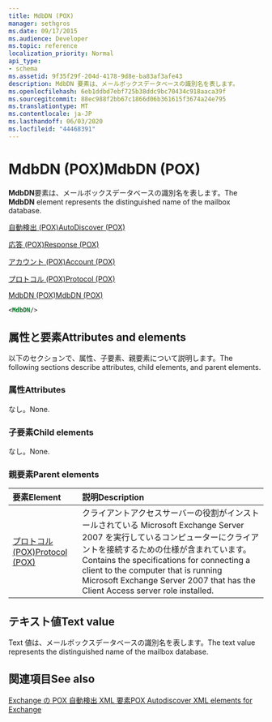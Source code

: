 ```yaml
---
title: MdbDN (POX)
manager: sethgros
ms.date: 09/17/2015
ms.audience: Developer
ms.topic: reference
localization_priority: Normal
api_type:
- schema
ms.assetid: 9f35f29f-204d-4178-9d8e-ba83af3afe43
description: MdbDN 要素は、メールボックスデータベースの識別名を表します。
ms.openlocfilehash: 6eb1ddbd7ebf725b38ddc9bc70434c918aaca39f
ms.sourcegitcommit: 88ec988f2bb67c1866d06b361615f3674a24e795
ms.translationtype: MT
ms.contentlocale: ja-JP
ms.lasthandoff: 06/03/2020
ms.locfileid: "44468391"
---
```

# <a name="mdbdn-pox"></a><span data-ttu-id="d9cda-103">MdbDN (POX)</span><span class="sxs-lookup"><span data-stu-id="d9cda-103">MdbDN (POX)</span></span>

<span data-ttu-id="d9cda-104">**MdbDN**要素は、メールボックスデータベースの識別名を表します。</span><span class="sxs-lookup"><span data-stu-id="d9cda-104">The **MdbDN** element represents the distinguished name of the mailbox database.</span></span> 
  
[<span data-ttu-id="d9cda-105">自動検出 (POX)</span><span class="sxs-lookup"><span data-stu-id="d9cda-105">AutoDiscover (POX)</span></span>](autodiscover-pox.md)
  
[<span data-ttu-id="d9cda-106">応答 (POX)</span><span class="sxs-lookup"><span data-stu-id="d9cda-106">Response (POX)</span></span>](response-pox.md)
  
[<span data-ttu-id="d9cda-107">アカウント (POX)</span><span class="sxs-lookup"><span data-stu-id="d9cda-107">Account (POX)</span></span>](account-pox.md)
  
[<span data-ttu-id="d9cda-108">プロトコル (POX)</span><span class="sxs-lookup"><span data-stu-id="d9cda-108">Protocol (POX)</span></span>](protocol-pox.md)
  
[<span data-ttu-id="d9cda-109">MdbDN (POX)</span><span class="sxs-lookup"><span data-stu-id="d9cda-109">MdbDN (POX)</span></span>](mdbdn-pox.md)
  
```xml
<MdbDN/>
```

## <a name="attributes-and-elements"></a><span data-ttu-id="d9cda-110">属性と要素</span><span class="sxs-lookup"><span data-stu-id="d9cda-110">Attributes and elements</span></span>

<span data-ttu-id="d9cda-111">以下のセクションで、属性、子要素、親要素について説明します。</span><span class="sxs-lookup"><span data-stu-id="d9cda-111">The following sections describe attributes, child elements, and parent elements.</span></span>
  
### <a name="attributes"></a><span data-ttu-id="d9cda-112">属性</span><span class="sxs-lookup"><span data-stu-id="d9cda-112">Attributes</span></span>

<span data-ttu-id="d9cda-113">なし。</span><span class="sxs-lookup"><span data-stu-id="d9cda-113">None.</span></span>
  
### <a name="child-elements"></a><span data-ttu-id="d9cda-114">子要素</span><span class="sxs-lookup"><span data-stu-id="d9cda-114">Child elements</span></span>

<span data-ttu-id="d9cda-115">なし。</span><span class="sxs-lookup"><span data-stu-id="d9cda-115">None.</span></span>
  
### <a name="parent-elements"></a><span data-ttu-id="d9cda-116">親要素</span><span class="sxs-lookup"><span data-stu-id="d9cda-116">Parent elements</span></span>

|<span data-ttu-id="d9cda-117">**要素**</span><span class="sxs-lookup"><span data-stu-id="d9cda-117">**Element**</span></span>|<span data-ttu-id="d9cda-118">**説明**</span><span class="sxs-lookup"><span data-stu-id="d9cda-118">**Description**</span></span>|
|:-----|:-----|
|[<span data-ttu-id="d9cda-119">プロトコル (POX)</span><span class="sxs-lookup"><span data-stu-id="d9cda-119">Protocol (POX)</span></span>](protocol-pox.md) <br/> |<span data-ttu-id="d9cda-120">クライアントアクセスサーバーの役割がインストールされている Microsoft Exchange Server 2007 を実行しているコンピューターにクライアントを接続するための仕様が含まれています。</span><span class="sxs-lookup"><span data-stu-id="d9cda-120">Contains the specifications for connecting a client to the computer that is running Microsoft Exchange Server 2007 that has the Client Access server role installed.</span></span>  <br/> |
   
## <a name="text-value"></a><span data-ttu-id="d9cda-121">テキスト値</span><span class="sxs-lookup"><span data-stu-id="d9cda-121">Text value</span></span>

<span data-ttu-id="d9cda-122">Text 値は、メールボックスデータベースの識別名を表します。</span><span class="sxs-lookup"><span data-stu-id="d9cda-122">The text value represents the distinguished name of the mailbox database.</span></span>
  
## <a name="see-also"></a><span data-ttu-id="d9cda-123">関連項目</span><span class="sxs-lookup"><span data-stu-id="d9cda-123">See also</span></span>



[<span data-ttu-id="d9cda-124">Exchange の POX 自動検出 XML 要素</span><span class="sxs-lookup"><span data-stu-id="d9cda-124">POX Autodiscover XML elements for Exchange</span></span>](pox-autodiscover-xml-elements-for-exchange.md)

